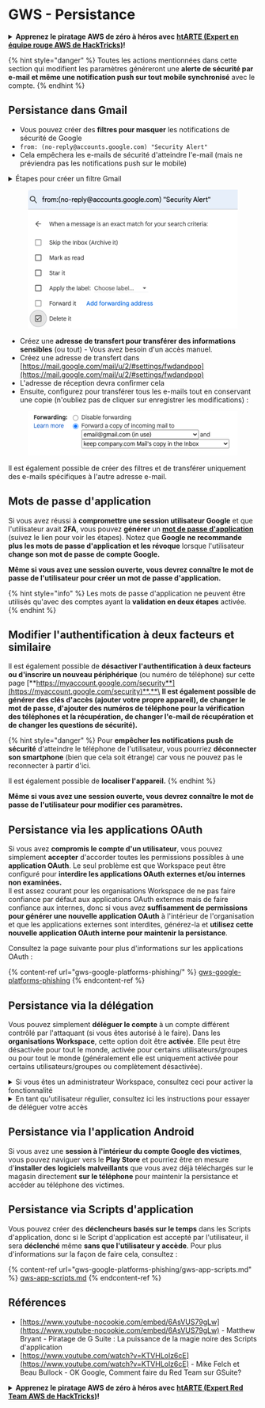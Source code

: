 # GWS - Persistance

<details>

<summary><strong>Apprenez le piratage AWS de zéro à héros avec</strong> <a href="https://training.hacktricks.xyz/courses/arte"><strong>htARTE (Expert en équipe rouge AWS de HackTricks)</strong></a><strong>!</strong></summary>

Autres façons de soutenir HackTricks :

* Si vous souhaitez voir votre **entreprise annoncée dans HackTricks** ou **télécharger HackTricks en PDF**, consultez les [**PLANS D'ABONNEMENT**](https://github.com/sponsors/carlospolop) !
* Obtenez le [**swag officiel PEASS & HackTricks**](https://peass.creator-spring.com)
* Découvrez [**La famille PEASS**](https://opensea.io/collection/the-peass-family), notre collection exclusive de [**NFT**](https://opensea.io/collection/the-peass-family)
* **Rejoignez le** 💬 [**groupe Discord**](https://discord.gg/hRep4RUj7f) ou le [**groupe Telegram**](https://t.me/peass) ou **suivez** moi sur **Twitter** 🐦 [**@carlospolopm**](https://twitter.com/carlospolopm)**.**
* **Partagez vos astuces de piratage en soumettant des PR aux** [**HackTricks**](https://github.com/carlospolop/hacktricks) et [**HackTricks Cloud**](https://github.com/carlospolop/hacktricks-cloud) dépôts GitHub.

</details>

{% hint style="danger" %}
Toutes les actions mentionnées dans cette section qui modifient les paramètres généreront une **alerte de sécurité par e-mail et même une notification push sur tout mobile synchronisé** avec le compte.
{% endhint %}

## **Persistance dans Gmail**

* Vous pouvez créer des **filtres pour masquer** les notifications de sécurité de Google
* `from: (no-reply@accounts.google.com) "Security Alert"`
* Cela empêchera les e-mails de sécurité d'atteindre l'e-mail (mais ne préviendra pas les notifications push sur le mobile)

<details>

<summary>Étapes pour créer un filtre Gmail</summary>

(Instructions à partir de [**ici**](https://support.google.com/mail/answer/6579))

1. Ouvrez [Gmail](https://mail.google.com/).
2. Dans la zone de recherche en haut, cliquez sur Afficher les options de recherche ![photos tune](https://lh3.googleusercontent.com/cD6YR_YvqXqNKxrWn2NAWkV6tjJtg8vfvqijKT1_9zVCrl2sAx9jROKhLqiHo2ZDYTE=w36) .
3. Entrez vos critères de recherche. Si vous voulez vérifier que votre recherche a fonctionné correctement, consultez les e-mails qui apparaissent en cliquant sur **Rechercher**.&#x20;
4. En bas de la fenêtre de recherche, cliquez sur **Créer un filtre**.
5. Choisissez ce que vous souhaitez que le filtre fasse.
6. Cliquez sur **Créer un filtre**.

Vérifiez vos filtres actuels (pour les supprimer) dans [https://mail.google.com/mail/u/0/#settings/filters](https://mail.google.com/mail/u/0/#settings/filters)

</details>

<figure><img src="../../.gitbook/assets/image (331).png" alt=""><figcaption></figcaption></figure>

* Créez une **adresse de transfert pour transférer des informations sensibles** (ou tout) - Vous avez besoin d'un accès manuel.
* Créez une adresse de transfert dans [https://mail.google.com/mail/u/2/#settings/fwdandpop](https://mail.google.com/mail/u/2/#settings/fwdandpop)
* L'adresse de réception devra confirmer cela
* Ensuite, configurez pour transférer tous les e-mails tout en conservant une copie (n'oubliez pas de cliquer sur enregistrer les modifications) :

<figure><img src="../../.gitbook/assets/image (332).png" alt=""><figcaption></figcaption></figure>

Il est également possible de créer des filtres et de transférer uniquement des e-mails spécifiques à l'autre adresse e-mail.

## Mots de passe d'application

Si vous avez réussi à **compromettre une session utilisateur Google** et que l'utilisateur avait **2FA**, vous pouvez **générer** un [**mot de passe d'application**](https://support.google.com/accounts/answer/185833?hl=fr) (suivez le lien pour voir les étapes). Notez que **Google ne recommande plus les mots de passe d'application et les révoque** lorsque l'utilisateur **change son mot de passe de compte Google.**

**Même si vous avez une session ouverte, vous devrez connaître le mot de passe de l'utilisateur pour créer un mot de passe d'application.**

{% hint style="info" %}
Les mots de passe d'application ne peuvent être utilisés qu'avec des comptes ayant la **validation en deux étapes** activée.
{% endhint %}

## Modifier l'authentification à deux facteurs et similaire

Il est également possible de **désactiver l'authentification à deux facteurs ou d'inscrire un nouveau périphérique** (ou numéro de téléphone) sur cette page [**https://myaccount.google.com/security**](https://myaccount.google.com/security)**.**\
**Il est également possible de générer des clés d'accès (ajouter votre propre appareil), de changer le mot de passe, d'ajouter des numéros de téléphone pour la vérification des téléphones et la récupération, de changer l'e-mail de récupération et de changer les questions de sécurité).**

{% hint style="danger" %}
Pour **empêcher les notifications push de sécurité** d'atteindre le téléphone de l'utilisateur, vous pourriez **déconnecter son smartphone** (bien que cela soit étrange) car vous ne pouvez pas le reconnecter à partir d'ici.

Il est également possible de **localiser l'appareil.**
{% endhint %}

**Même si vous avez une session ouverte, vous devrez connaître le mot de passe de l'utilisateur pour modifier ces paramètres.**

## Persistance via les applications OAuth

Si vous avez **compromis le compte d'un utilisateur**, vous pouvez simplement **accepter** d'accorder toutes les permissions possibles à une **application OAuth**. Le seul problème est que Workspace peut être configuré pour **interdire les applications OAuth externes et/ou internes non examinées.**\
Il est assez courant pour les organisations Workspace de ne pas faire confiance par défaut aux applications OAuth externes mais de faire confiance aux internes, donc si vous avez **suffisamment de permissions pour générer une nouvelle application OAuth** à l'intérieur de l'organisation et que les applications externes sont interdites, générez-la et **utilisez cette nouvelle application OAuth interne pour maintenir la persistance**.

Consultez la page suivante pour plus d'informations sur les applications OAuth :

{% content-ref url="gws-google-platforms-phishing/" %}
[gws-google-platforms-phishing](gws-google-platforms-phishing/)
{% endcontent-ref %}

## Persistance via la délégation

Vous pouvez simplement **déléguer le compte** à un compte différent contrôlé par l'attaquant (si vous êtes autorisé à le faire). Dans les **organisations Workspace**, cette option doit être **activée**. Elle peut être désactivée pour tout le monde, activée pour certains utilisateurs/groupes ou pour tout le monde (généralement elle est uniquement activée pour certains utilisateurs/groupes ou complètement désactivée).

<details>

<summary>Si vous êtes un administrateur Workspace, consultez ceci pour activer la fonctionnalité</summary>

(Informations [copiées de la documentation](https://support.google.com/a/answer/7223765))

En tant qu'administrateur de votre organisation (par exemple, votre travail ou votre école), vous contrôlez si les utilisateurs peuvent déléguer l'accès à leur compte Gmail. Vous pouvez permettre à tout le monde d'avoir la possibilité de déléguer leur compte. Ou, permettre uniquement aux personnes de certains services de configurer la délégation. Par exemple, vous pouvez :

* Ajouter un assistant administratif en tant que délégué sur votre compte Gmail afin qu'il puisse lire et envoyer des e-mails en votre nom.&#x20;
* Ajouter un groupe, tel que votre service commercial, dans les groupes en tant que délégué pour donner à tout le monde accès à un compte Gmail.

Les utilisateurs ne peuvent déléguer l'accès qu'à un autre utilisateur de la même organisation, indépendamment de leur domaine ou de leur unité organisationnelle.

### Limites et restrictions de la délégation&#x20;

* Option **Autoriser les utilisateurs à accorder l'accès à leur boîte aux lettres à un groupe Google** : Pour utiliser cette option, elle doit être activée pour l'OU du compte délégué et pour chaque OU des membres du groupe. Les membres du groupe appartenant à une OU sans cette option activée ne peuvent pas accéder au compte délégué.
* Avec une utilisation typique, 40 utilisateurs délégués peuvent accéder à un compte Gmail en même temps. Une utilisation supérieure à la moyenne par un ou plusieurs délégués pourrait réduire ce nombre.&#x20;
* Les processus automatisés qui accèdent fréquemment à Gmail pourraient également réduire le nombre de délégués pouvant accéder à un compte en même temps. Ces processus incluent les API ou les extensions de navigateur qui accèdent fréquemment à Gmail.
* Un seul compte Gmail prend en charge jusqu'à 1 000 délégués uniques. Un groupe dans les groupes compte comme un délégué vers la limite.
* La délégation n'augmente pas les limites d'un compte Gmail. Les comptes Gmail avec des utilisateurs délégués ont les limites et politiques standard des comptes Gmail. Pour plus de détails, visitez [Limites et politiques Gmail](https://support.google.com/a/topic/28609).
### Étape 1: Activer la délégation Gmail pour vos utilisateurs&#x20;

**Avant de commencer :** Pour appliquer le paramètre pour certains utilisateurs, placez leurs comptes dans une [unité organisationnelle](https://support.google.com/a/topic/1227584).

1. [Connectez-vous](https://admin.google.com/) à votre [console d'administration Google](https://support.google.com/a/answer/182076).

Connectez-vous en utilisant un _compte administrateur_, pas votre compte actuel CarlosPolop@gmail.com
2. Dans la console d'administration, accédez à Menu ![](https://storage.googleapis.com/support-kms-prod/JxKYG9DqcsormHflJJ8Z8bHuyVI5YheC0lAp)![puis](https://storage.googleapis.com/support-kms-prod/Th2Tx0uwPMOhsMPn7nRXMUo3vs6J0pto2DTn) **Applications**![puis](https://storage.googleapis.com/support-kms-prod/Th2Tx0uwPMOhsMPn7nRXMUo3vs6J0pto2DTn)**Google Workspace**![puis](https://storage.googleapis.com/support-kms-prod/Th2Tx0uwPMOhsMPn7nRXMUo3vs6J0pto2DTn)**Gmail**![puis](https://storage.googleapis.com/support-kms-prod/Th2Tx0uwPMOhsMPn7nRXMUo3vs6J0pto2DTn)**Paramètres utilisateur**.
3. Pour appliquer le paramètre à tout le monde, laissez l'unité organisationnelle supérieure sélectionnée. Sinon, sélectionnez une [unité organisationnelle enfant](https://support.google.com/a/topic/1227584).
4. Cliquez sur **Délégation de messagerie**.
5. Cochez la case **Permettre aux utilisateurs de déléguer l'accès à leur boîte aux lettres à d'autres utilisateurs du domaine**.
6. (Facultatif) Pour permettre aux utilisateurs de spécifier les informations de l'expéditeur incluses dans les messages délégués envoyés depuis leur compte, cochez la case **Autoriser les utilisateurs à personnaliser ce paramètre**.
7. Sélectionnez une option pour les informations de l'expéditeur par défaut incluses dans les messages envoyés par les délégués :&#x20;
* **Afficher le propriétaire du compte et le délégué ayant envoyé l'e-mail**—Les messages incluent les adresses e-mail du propriétaire du compte Gmail et du délégué.
* **Afficher uniquement le propriétaire du compte**—Les messages incluent l'adresse e-mail uniquement du propriétaire du compte Gmail. L'adresse e-mail du délégué n'est pas incluse.
8. (Facultatif) Pour permettre aux utilisateurs d'ajouter un groupe dans Groupes en tant que délégué, cochez la case **Autoriser les utilisateurs à accorder l'accès à leur boîte aux lettres à un groupe Google**.
9. Cliquez sur **Enregistrer**. Si vous avez configuré une unité organisationnelle enfant, vous pourrez peut-être **Hériter** ou **Remplacer** les paramètres d'une unité organisationnelle parente.
10. (Facultatif) Pour activer la délégation Gmail pour d'autres unités organisationnelles, répétez les étapes 3 à 9.

Les modifications peuvent prendre jusqu'à 24 heures mais se produisent généralement plus rapidement. [En savoir plus](https://support.google.com/a/answer/7514107)

### Étape 2: Demandez aux utilisateurs de configurer des délégués pour leurs comptes

Après avoir activé la délégation, vos utilisateurs se rendent dans leurs paramètres Gmail pour attribuer des délégués. Les délégués peuvent ensuite lire, envoyer et recevoir des messages au nom de l'utilisateur. &#x20;

Pour plus de détails, dirigez les utilisateurs vers [Déléguer et collaborer sur les e-mails](https://support.google.com/a/users/answer/138350).

</details>

<details>

<summary>En tant qu'utilisateur régulier, consultez ici les instructions pour essayer de déléguer votre accès</summary>

(Informations copiées [**à partir de la documentation**](https://support.google.com/mail/answer/138350))

Vous pouvez ajouter jusqu'à 10 délégués.

Si vous utilisez Gmail via votre travail, votre école ou une autre organisation :

* Vous pouvez ajouter jusqu'à 1000 délégués au sein de votre organisation.
* Avec une utilisation normale, 40 délégués peuvent accéder à un compte Gmail en même temps.&#x20;
* Si vous utilisez des processus automatisés, tels que des API ou des extensions de navigateur, quelques délégués peuvent accéder à un compte Gmail en même temps.

1. Sur votre ordinateur, ouvrez [Gmail](https://mail.google.com/). Vous ne pouvez pas ajouter de délégués depuis l'application Gmail.
2. En haut à droite, cliquez sur Paramètres ![Paramètres](https://lh3.googleusercontent.com/p3J-ZSPOLtuBBR\_ofWTFDfdgAYQgi8mR5c76ie8XQ2wjegk7-yyU5zdRVHKybQgUlQ=w36-h36) ![puis](https://lh3.googleusercontent.com/3\_l97rr0GvhSP2XV5OoCkV2ZDTIisAOczrSdzNCBxhIKWrjXjHucxNwocghoUa39gw=w36-h36) **Voir tous les paramètres**.
3. Cliquez sur l'onglet **Comptes et importation** ou **Comptes**.
4. Dans la section "Accorder l'accès à votre compte", cliquez sur **Ajouter un autre compte**. Si vous utilisez Gmail via votre travail ou votre école, votre organisation peut restreindre la délégation d'e-mails. Si vous ne voyez pas ce paramètre, contactez votre administrateur.
* Si vous ne voyez pas Accorder l'accès à votre compte, alors c'est restreint.
5.  Entrez l'adresse e-mail de la personne que vous souhaitez ajouter. Si vous utilisez Gmail via votre travail, votre école ou une autre organisation, et si votre administrateur le permet, vous pouvez entrer l'adresse e-mail d'un groupe. Ce groupe doit avoir le même domaine que votre organisation. Les membres externes du groupe se voient refuser l'accès à la délégation. \
\
**Important :** Si le compte que vous déléguez est un nouveau compte ou si le mot de passe a été réinitialisé, l'administrateur doit désactiver l'obligation de changer de mot de passe lors de la première connexion.

* [Découvrez comment un administrateur peut créer un utilisateur](https://support.google.com/a/answer/33310).
* [Découvrez comment un administrateur peut réinitialiser les mots de passe](https://support.google.com/a/answer/33319).

6\. Cliquez sur **Étape suivante** ![puis](https://lh3.googleusercontent.com/QbWcYKta5vh\_4-OgUeFmK-JOB0YgLLoGh69P478nE6mKdfpWQniiBabjF7FVoCVXI0g=h36) **Envoyer un e-mail pour accorder l'accès**.

La personne que vous avez ajoutée recevra un e-mail lui demandant de confirmer. L'invitation expire après une semaine.

Si vous avez ajouté un groupe, tous les membres du groupe deviendront des délégués sans avoir à confirmer.&#x20;

Remarque : Il peut falloir jusqu'à 24 heures pour que la délégation commence à prendre effet.

</details>

## Persistance via l'application Android

Si vous avez une **session à l'intérieur du compte Google des victimes**, vous pouvez naviguer vers le **Play Store** et pourriez être en mesure d'**installer des logiciels malveillants** que vous avez déjà téléchargés sur le magasin directement **sur le téléphone** pour maintenir la persistance et accéder au téléphone des victimes.

## **Persistance via** Scripts d'application

Vous pouvez créer des **déclencheurs basés sur le temps** dans les Scripts d'application, donc si le Script d'application est accepté par l'utilisateur, il sera **déclenché** même **sans que l'utilisateur y accède**. Pour plus d'informations sur la façon de faire cela, consultez :

{% content-ref url="gws-google-platforms-phishing/gws-app-scripts.md" %}
[gws-app-scripts.md](gws-google-platforms-phishing/gws-app-scripts.md)
{% endcontent-ref %}

## Références

* [https://www.youtube-nocookie.com/embed/6AsVUS79gLw](https://www.youtube-nocookie.com/embed/6AsVUS79gLw) - Matthew Bryant - Piratage de G Suite : La puissance de la magie noire des Scripts d'application
* [https://www.youtube.com/watch?v=KTVHLolz6cE](https://www.youtube.com/watch?v=KTVHLolz6cE) - Mike Felch et Beau Bullock - OK Google, Comment faire du Red Team sur GSuite?

<details>

<summary><strong>Apprenez le piratage AWS de zéro à héros avec</strong> <a href="https://training.hacktricks.xyz/courses/arte"><strong>htARTE (Expert Red Team AWS de HackTricks)</strong></a><strong>!</strong></summary>

Autres façons de soutenir HackTricks :

* Si vous souhaitez voir votre **entreprise annoncée dans HackTricks** ou **télécharger HackTricks en PDF**, consultez les [**PLANS D'ABONNEMENT**](https://github.com/sponsors/carlospolop)!
* Obtenez le [**swag officiel PEASS & HackTricks**](https://peass.creator-spring.com)
* Découvrez [**La famille PEASS**](https://opensea.io/collection/the-peass-family), notre collection exclusive de [**NFTs**](https://opensea.io/collection/the-peass-family)
* **Rejoignez le** 💬 [**groupe Discord**](https://discord.gg/hRep4RUj7f) ou le [**groupe Telegram**](https://t.me/peass) ou **suivez** moi sur **Twitter** 🐦 [**@carlospolopm**](https://twitter.com/carlospolopm)**.**
* **Partagez vos astuces de piratage en soumettant des PR aux** [**HackTricks**](https://github.com/carlospolop/hacktricks) et [**HackTricks Cloud**](https://github.com/carlospolop/hacktricks-cloud) dépôts GitHub.

</details>
